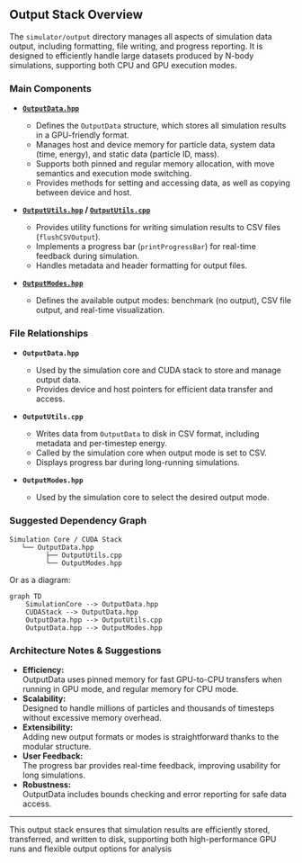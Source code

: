 ## Output Stack Overview

The `simulator/output` directory manages all aspects of simulation data output, including formatting, file writing, and progress reporting. It is designed to efficiently handle large datasets produced by N-body simulations, supporting both CPU and GPU execution modes.

### Main Components

- **[`OutputData.hpp`](OutputData.hpp)**
  - Defines the `OutputData` structure, which stores all simulation results in a GPU-friendly format.
  - Manages host and device memory for particle data, system data (time, energy), and static data (particle ID, mass).
  - Supports both pinned and regular memory allocation, with move semantics and execution mode switching.
  - Provides methods for setting and accessing data, as well as copying between device and host.

- **[`OutputUtils.hpp`](OutputUtils.hpp) / [`OutputUtils.cpp`](OutputUtils.cpp)**
  - Provides utility functions for writing simulation results to CSV files (`flushCSVOutput`).
  - Implements a progress bar (`printProgressBar`) for real-time feedback during simulation.
  - Handles metadata and header formatting for output files.

- **[`OutputModes.hpp`](OutputModes.hpp)**
  - Defines the available output modes: benchmark (no output), CSV file output, and real-time visualization.

### File Relationships

- **`OutputData.hpp`**
  - Used by the simulation core and CUDA stack to store and manage output data.
  - Provides device and host pointers for efficient data transfer and access.

- **`OutputUtils.cpp`**
  - Writes data from `OutputData` to disk in CSV format, including metadata and per-timestep energy.
  - Called by the simulation core when output mode is set to CSV.
  - Displays progress bar during long-running simulations.

- **`OutputModes.hpp`**
  - Used by the simulation core to select the desired output mode.

### Suggested Dependency Graph

```
Simulation Core / CUDA Stack
   └── OutputData.hpp
         ├── OutputUtils.cpp
         └── OutputModes.hpp
```

Or as a diagram:

```mermaid
graph TD
    SimulationCore --> OutputData.hpp
    CUDAStack --> OutputData.hpp
    OutputData.hpp --> OutputUtils.cpp
    OutputData.hpp --> OutputModes.hpp
```

### Architecture Notes & Suggestions

- **Efficiency:**  
  OutputData uses pinned memory for fast GPU-to-CPU transfers when running in GPU mode, and regular memory for CPU mode.
- **Scalability:**  
  Designed to handle millions of particles and thousands of timesteps without excessive memory overhead.
- **Extensibility:**  
  Adding new output formats or modes is straightforward thanks to the modular structure.
- **User Feedback:**  
  The progress bar provides real-time feedback, improving usability for long simulations.
- **Robustness:**  
  OutputData includes bounds checking and error reporting for safe data access.

---

This output stack ensures that simulation results are efficiently stored, transferred, and written to disk, supporting both high-performance GPU runs and flexible output options for analysis